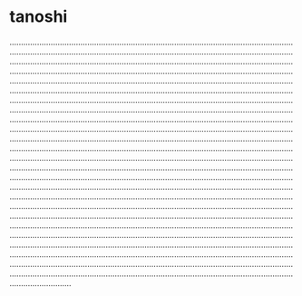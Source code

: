 # tanoshi

.......................................................................................................................................................................................................................................................................................................................................................................................................................................................................................................................................................................................................................................................................................................................................................................................................................................................................................................................................................................................................................................................................................................................................................................................................................................................................................................................................................................................................................................................................................................................................................................................................................................................................................................................................................................................................................................................................................................................................................................................................................................................................................................................................................................................................................................................................................................................................................................................................................................................................................................................................................................................................................................................................................................................................................................................................................................................................................................................................................................................................................................................................................................................................................................................................................................................
